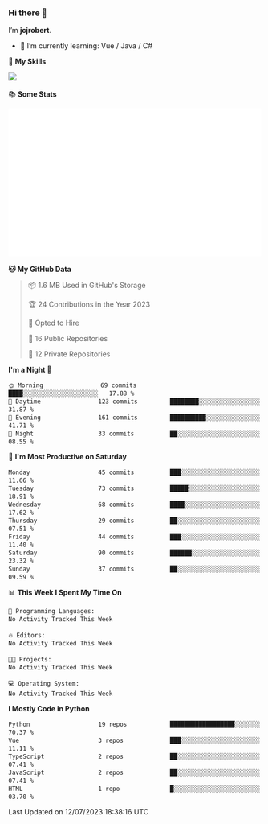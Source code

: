 ### Hi there 👋

I’m **jcjrobert**.

- 🌱 I’m currently learning: Vue / Java / C#

🌟 **My Skills**

![](https://img.shields.io/badge/-Python-3e74a2?style=flat-square&logo=Python&logoColor=fff)

📚 **Some Stats**

![](https://github.com/jcjrobert/github-stats/blob/master/generated/overview.svg)

<!--START_SECTION:waka-->
**🐱 My GitHub Data** 

> 📦 1.6 MB Used in GitHub's Storage 
 > 
> 🏆 24 Contributions in the Year 2023
 > 
> 💼 Opted to Hire
 > 
> 📜 16 Public Repositories 
 > 
> 🔑 12 Private Repositories 
 > 
**I'm a Night 🦉** 

```text
🌞 Morning                69 commits          ████░░░░░░░░░░░░░░░░░░░░░   17.88 % 
🌆 Daytime                123 commits         ████████░░░░░░░░░░░░░░░░░   31.87 % 
🌃 Evening                161 commits         ██████████░░░░░░░░░░░░░░░   41.71 % 
🌙 Night                  33 commits          ██░░░░░░░░░░░░░░░░░░░░░░░   08.55 % 
```
📅 **I'm Most Productive on Saturday** 

```text
Monday                   45 commits          ███░░░░░░░░░░░░░░░░░░░░░░   11.66 % 
Tuesday                  73 commits          █████░░░░░░░░░░░░░░░░░░░░   18.91 % 
Wednesday                68 commits          ████░░░░░░░░░░░░░░░░░░░░░   17.62 % 
Thursday                 29 commits          ██░░░░░░░░░░░░░░░░░░░░░░░   07.51 % 
Friday                   44 commits          ███░░░░░░░░░░░░░░░░░░░░░░   11.40 % 
Saturday                 90 commits          ██████░░░░░░░░░░░░░░░░░░░   23.32 % 
Sunday                   37 commits          ██░░░░░░░░░░░░░░░░░░░░░░░   09.59 % 
```


📊 **This Week I Spent My Time On** 

```text
💬 Programming Languages: 
No Activity Tracked This Week

🔥 Editors: 
No Activity Tracked This Week

🐱‍💻 Projects: 
No Activity Tracked This Week

💻 Operating System: 
No Activity Tracked This Week
```

**I Mostly Code in Python** 

```text
Python                   19 repos            ██████████████████░░░░░░░   70.37 % 
Vue                      3 repos             ███░░░░░░░░░░░░░░░░░░░░░░   11.11 % 
TypeScript               2 repos             ██░░░░░░░░░░░░░░░░░░░░░░░   07.41 % 
JavaScript               2 repos             ██░░░░░░░░░░░░░░░░░░░░░░░   07.41 % 
HTML                     1 repo              █░░░░░░░░░░░░░░░░░░░░░░░░   03.70 % 
```




 Last Updated on 12/07/2023 18:38:16 UTC
<!--END_SECTION:waka-->
